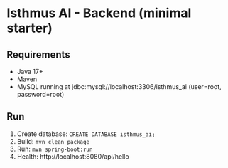 # Isthmus AI - Backend (minimal starter)

## Requirements
- Java 17+
- Maven
- MySQL running at jdbc:mysql://localhost:3306/isthmus_ai (user=root, password=root)

## Run
1. Create database: `CREATE DATABASE isthmus_ai;`
2. Build: `mvn clean package`
3. Run: `mvn spring-boot:run`
4. Health: http://localhost:8080/api/hello
